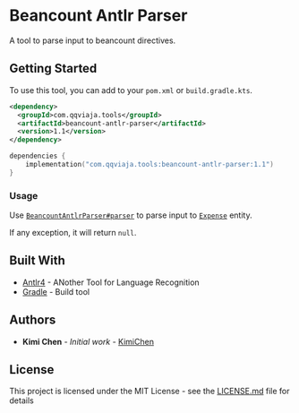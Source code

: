 # Beancount Antlr Parser

A tool to parse input to beancount directives.

## Getting Started

To use this tool, you can add to your `pom.xml` or `build.gradle.kts`.

```xml
<dependency>
  <groupId>com.qqviaja.tools</groupId>
  <artifactId>beancount-antlr-parser</artifactId>
  <version>1.1</version>
</dependency>
```

```kotlin
dependencies {
    implementation("com.qqviaja.tools:beancount-antlr-parser:1.1")
}
```

### Usage

Use [`BeancountAntlrParser#parser`](https://github.com/kimichen13/beancount-antlr-parser/blob/0ebaed49c98db3d660587ec58db42ba4319ad1cc/src/main/java/com/qqviaja/tools/beancount/BeancountAntlrParser.java#L26) to parse input to [`Expense`](https://github.com/kimichen13/beancount-antlr-parser/blob/ea1703f3ca55347140a883710524d654093ac5bc/src/main/java/com/qqviaja/tools/beancount/entity/Expense.java#L20) entity.

If any exception, it will return `null`.

## Built With

* [Antlr4](https://github.com/antlr/antlr4) - ANother Tool for Language Recognition
* [Gradle](https://gradle.org/) - Build tool

## Authors

* **Kimi Chen** - *Initial work* - [KimiChen](https://github.com/kimichen13/)

## License

This project is licensed under the MIT License - see the [LICENSE.md](LICENSE.md) file for details
